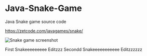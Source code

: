 # Java-Snake-Game
Java Snake game source code

https://zetcode.com/javagames/snake/  

![Snake game screenshot](snake.png)

First Snakeeeeeeeee Editzzz
Secondd Snakeeeeeeeeeee Editzzzzzz
